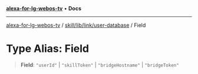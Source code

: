 [**alexa-for-lg-webos-tv**](../../../../../README.md) • **Docs**

***

[alexa-for-lg-webos-tv](../../../../../modules.md) / [skill/lib/link/user-database](../README.md) / Field

# Type Alias: Field

> **Field**: `"userId"` \| `"skillToken"` \| `"bridgeHostname"` \| `"bridgeToken"`
